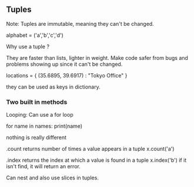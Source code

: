 ## Tuples

Note: Tuples are immutable, meaning they can't be changed. 

alphabet = ('a','b','c','d')

Why use a tuple ? 

They are faster than lists, lighter in weight. Make code safer from bugs and problems showing up since it can't be changed. 

locations = {
    (35.6895, 39.6917) : "Tokyo Office"
}

they can be used as keys in dictionary. 

### Two built in methods 

Looping: Can use a for loop 

for name in names:
    print(name)

nothing is really different 

.count returns number of times a value appears in a tuple x.count('a')

.index returns the index at which a value is found in a tuple x.index('b') if it isn't find, it will return an error.

Can nest and also use slices in tuples. 

